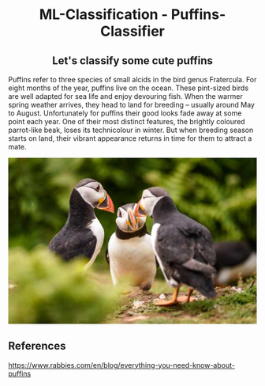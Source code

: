 <h1 align="center"> ML-Classification - Puffins-Classifier</h1>

<h2 align="center">Let's classify some cute puffins</h2>
Puffins refer to three species of small alcids in the bird genus Fratercula. For eight months of the year, puffins live on the ocean. These pint-sized birds are well adapted for sea life and enjoy devouring fish. When the warmer spring weather arrives, they head to land for breeding – usually around May to August. Unfortunately for puffins their good looks fade away at some point each year. One of their most distinct features, the brightly coloured parrot-like beak, loses its technicolour in winter. But when breeding season starts on land, their vibrant appearance returns in time for them to attract a mate.

![puffins](https://github.com/RussH-code/ML-Classification---Puffins-Classifier/blob/main/puffins.jpg)















## References 
https://www.rabbies.com/en/blog/everything-you-need-know-about-puffins
